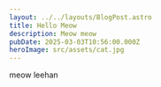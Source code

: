 ```yaml
---
layout: ../../layouts/BlogPost.astro
title: Hello Meow
description: Meow meow
pubDate: 2025-03-03T10:56:00.000Z
heroImage: src/assets/cat.jpg
---
```

meow leehan
